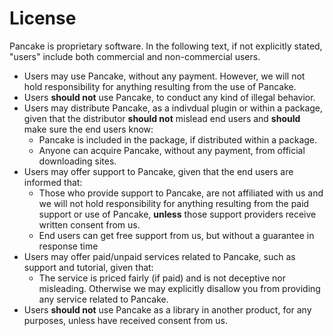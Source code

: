 # License

Pancake is proprietary software. In the following text, if not explicitly stated, "users" include both commercial and non-commercial users.

* Users may use Pancake, without any payment. However, we will not hold responsibility for anything resulting from the use of Pancake.
* Users **should not** use Pancake, to conduct any kind of illegal behavior.
* Users may distribute Pancake, as a indivdual plugin or within a package, given that the distributor **should not** mislead end users and **should** make sure the end users know:
  * Pancake is included in the package, if distributed within a package.
  * Anyone can acquire Pancake, without any payment, from official downloading sites.
* Users may offer support to Pancake, given that the end users are informed that:
  * Those who provide support to Pancake, are not affiliated with us and we will not hold responsibility for anything resulting from the paid support or use of Pancake, **unless** those support providers receive written consent from us.
  * End users can get free support from us, but without a guarantee in response time
* Users may offer paid/unpaid services related to Pancake, such as support and tutorial, given that:
  * The service is priced fairly \(if paid\) and is not deceptive nor misleading. Otherwise we may explicitly disallow you from providing any service related to Pancake.
* Users **should not** use Pancake as a library in another product, for any purposes, unless have received consent from us.

